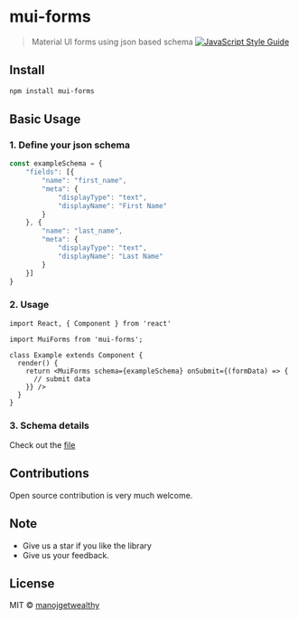 # mui-forms

> Material UI forms using json based schema
 [![JavaScript Style Guide](https://img.shields.io/badge/code_style-standard-brightgreen.svg)](https://standardjs.com)

## Install

```bash
npm install mui-forms
```

## Basic Usage

### 1. Define your json schema
```typescript
const exampleSchema = {
    "fields": [{
        "name": "first_name",
        "meta": {
            "displayType": "text",
            "displayName": "First Name"
        }
    }, {
        "name": "last_name",
        "meta": {
            "displayType": "text",
            "displayName": "Last Name"
        }
    }]
}
```
### 2. Usage

```tsx
import React, { Component } from 'react'

import MuiForms from 'mui-forms';

class Example extends Component {
  render() {
    return <MuiForms schema={exampleSchema} onSubmit={(formData) => {
      // submit data
    }} />
  }
}
```

### 3. Schema details
Check out the [file]([typescript-schema.md](https://github.com/manojadams/mui-forms/blob/master/typescript-schema.md))

## Contributions

Open source contribution is very much welcome.

## Note

- Give us a star if you like the library
- Give us your feedback. 

## License

MIT © [manojgetwealthy](https://github.com/manojgetwealthy)
